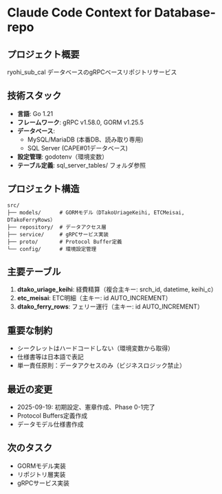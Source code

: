 # Claude Code Context for Database-repo

## プロジェクト概要
ryohi_sub_cal データベースのgRPCベースリポジトリサービス

## 技術スタック
- **言語**: Go 1.21
- **フレームワーク**: gRPC v1.58.0, GORM v1.25.5
- **データベース**:
  - MySQL/MariaDB (本番DB、読み取り専用)
  - SQL Server (CAPE#01データベース)
- **設定管理**: godotenv（環境変数）
- **テーブル定義**: sql_server_tables/ フォルダ参照

## プロジェクト構造
```
src/
├── models/      # GORMモデル（DTakoUriageKeihi, ETCMeisai, DTakoFerryRows）
├── repository/  # データアクセス層
├── service/     # gRPCサービス実装
├── proto/       # Protocol Buffer定義
└── config/      # 環境設定管理
```

## 主要テーブル
1. **dtako_uriage_keihi**: 経費精算（複合主キー: srch_id, datetime, keihi_c）
2. **etc_meisai**: ETC明細（主キー: id AUTO_INCREMENT）
3. **dtako_ferry_rows**: フェリー運行（主キー: id AUTO_INCREMENT）

## 重要な制約
- シークレットはハードコードしない（環境変数から取得）
- 仕様書等は日本語で表記
- 単一責任原則：データアクセスのみ（ビジネスロジック禁止）

## 最近の変更
- 2025-09-19: 初期設定、憲章作成、Phase 0-1完了
- Protocol Buffers定義作成
- データモデル仕様書作成

## 次のタスク
- GORMモデル実装
- リポジトリ層実装
- gRPCサービス実装